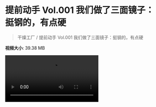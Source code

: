 # 提前动手 Vol.001 我们做了三面镜子：挺钢的，有点硬

> 干燥工厂 / 提前动手 Vol.001 我们做了三面镜子：挺钢的，有点硬

**视频大小**: 39.38 MB

<div class="video"><video src="https://file.hsyhx.top/archive/干燥工厂/001.mp4" controls preload>🤔 您的浏览器不支持 video 标签</video></div>

